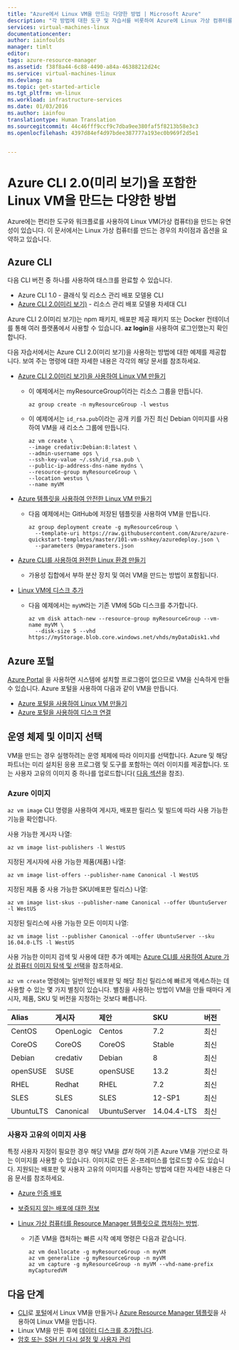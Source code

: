 ```yaml
---
title: "Azure에서 Linux VM을 만드는 다양한 방법 | Microsoft Azure"
description: "각 방법에 대한 도구 및 자습서를 비롯하여 Azure에 Linux 가상 컴퓨터를 만드는 다양한 방법을 알아봅니다."
services: virtual-machines-linux
documentationcenter: 
author: iainfoulds
manager: timlt
editor: 
tags: azure-resource-manager
ms.assetid: f38f8a44-6c88-4490-a84a-46388212d24c
ms.service: virtual-machines-linux
ms.devlang: na
ms.topic: get-started-article
ms.tgt_pltfrm: vm-linux
ms.workload: infrastructure-services
ms.date: 01/03/2016
ms.author: iainfou
translationtype: Human Translation
ms.sourcegitcommit: 44c46fff9ccf9c7dba9ee380faf5f8213b58e3c3
ms.openlocfilehash: 4397d84ef4d97bdee387777a193ec0b969f2d5e1


---
```

# <a name="different-ways-to-create-a-linux-vm-including-azure-cli-20-preview"></a>Azure CLI 2.0(미리 보기)을 포함한 Linux VM을 만드는 다양한 방법
Azure에는 편리한 도구와 워크플로를 사용하여 Linux VM(가상 컴퓨터)을 만드는 유연성이 있습니다. 이 문서에서는 Linux 가상 컴퓨터를 만드는 경우의 차이점과 옵션을 요약하고 있습니다.

## <a name="azure-cli"></a>Azure CLI

다음 CLI 버전 중 하나를 사용하여 태스크를 완료할 수 있습니다.

- Azure CLI 1.0 - 클래식 및 리소스 관리 배포 모델용 CLI
- [Azure CLI 2.0(미리 보기)](../xplat-cli-install.md) - 리소스 관리 배포 모델용 차세대 CLI

Azure CLI 2.0(미리 보기)는 npm 패키지, 배포판 제공 패키지 또는 Docker 컨테이너를 통해 여러 플랫폼에서 사용할 수 있습니다. **az login**을 사용하여 로그인했는지 확인합니다.

다음 자습서에서는 Azure CLI 2.0(미리 보기)을 사용하는 방법에 대한 예제를 제공합니다. 보여 주는 명령에 대한 자세한 내용은 각각의 해당 문서를 참조하세요.

* [Azure CLI 2.0(미리 보기)을 사용하여 Linux VM 만들기](virtual-machines-linux-quick-create-cli.md?toc=%2fazure%2fvirtual-machines%2flinux%2ftoc.json)
  
  * 이 예제에서는 myResourceGroup이라는 리소스 그룹을 만듭니다. 
    
    ```azurecli
    az group create -n myResourceGroup -l westus
    ```

  * 이 예제에서는 `id_rsa.pub`이라는 공개 키를 가진 최신 Debian 이미지를 사용하여 VM을 새 리소스 그룹에 만듭니다.

    ```azurecli
    az vm create \
    --image credativ:Debian:8:latest \
    --admin-username ops \
    --ssh-key-value ~/.ssh/id_rsa.pub \
    --public-ip-address-dns-name mydns \
    --resource-group myResourceGroup \
    --location westus \
    --name myVM
    ```

* [Azure 템플릿을 사용하여 안전한 Linux VM 만들기](virtual-machines-linux-create-ssh-secured-vm-from-template.md?toc=%2fazure%2fvirtual-machines%2flinux%2ftoc.json)
  
  * 다음 예제에서는 GitHub에 저장된 템플릿을 사용하여 VM을 만듭니다.
    
    ```azurecli
    az group deployment create -g myResourceGroup \ 
      --template-uri https://raw.githubusercontent.com/Azure/azure-quickstart-templates/master/101-vm-sshkey/azuredeploy.json \
      --parameters @myparameters.json
    ```
    
* [Azure CLI를 사용하여 완전한 Linux 환경 만들기](virtual-machines-linux-create-cli-complete.md?toc=%2fazure%2fvirtual-machines%2flinux%2ftoc.json)
  
  * 가용성 집합에서 부하 분산 장치 및 여러 VM을 만드는 방법이 포함됩니다.

* [Linux VM에 디스크 추가](virtual-machines-linux-add-disk.md?toc=%2fazure%2fvirtual-machines%2flinux%2ftoc.json)
  
  * 다음 예제에서는 `myVM`라는 기존 VM에 5Gb 디스크를 추가합니다.
    
    ```azurecli
    az vm disk attach-new --resource-group myResourceGroup --vm-name myVM \
      --disk-size 5 --vhd https://myStorage.blob.core.windows.net/vhds/myDataDisk1.vhd
    ```

## <a name="azure-portal"></a>Azure 포털
[Azure Portal](https://portal.azure.com) 을 사용하면 시스템에 설치할 프로그램이 없으므로 VM을 신속하게 만들 수 있습니다. Azure 포털을 사용하여 다음과 같이 VM을 만듭니다.

* [Azure 포털을 사용하여 Linux VM 만들기](virtual-machines-linux-quick-create-portal.md?toc=%2fazure%2fvirtual-machines%2flinux%2ftoc.json) 
* [Azure 포털을 사용하여 디스크 연결](virtual-machines-linux-attach-disk-portal.md?toc=%2fazure%2fvirtual-machines%2flinux%2ftoc.json)

## <a name="operating-system-and-image-choices"></a>운영 체제 및 이미지 선택
VM을 만드는 경우 실행하려는 운영 체제에 따라 이미지를 선택합니다. Azure 및 해당 파트너는 미리 설치된 응용 프로그램 및 도구를 포함하는 여러 이미지를 제공합니다. 또는 사용자 고유의 이미지 중 하나를 업로드합니다( [다음 섹션](#use-your-own-image)을 참조).

### <a name="azure-images"></a>Azure 이미지
`az vm image` CLI 명령을 사용하여 게시자, 배포판 릴리스 및 빌드에 따라 사용 가능한 기능을 확인합니다.

사용 가능한 게시자 나열:

```azurecli
az vm image list-publishers -l WestUS
```

지정된 게시자에 사용 가능한 제품(제품) 나열:

```azurecli
az vm image list-offers --publisher-name Canonical -l WestUS
```

지정된 제품 중 사용 가능한 SKU(배포판 릴리스) 나열:

```azurecli
az vm image list-skus --publisher-name Canonical --offer UbuntuServer -l WestUS
```

지정된 릴리스에 사용 가능한 모든 이미지 나열:

```azurecli
az vm image list --publisher Canonical --offer UbuntuServer --sku 16.04.0-LTS -l WestUS
```

사용 가능한 이미지 검색 및 사용에 대한 추가 예제는 [Azure CLI를 사용하여 Azure 가상 컴퓨터 이미지 탐색 및 선택](virtual-machines-linux-cli-ps-findimage.md?toc=%2fazure%2fvirtual-machines%2flinux%2ftoc.json)을 참조하세요.

`az vm create` 명령에는 일반적인 배포판 및 해당 최신 릴리스에 빠르게 액세스하는 데 사용할 수 있는 몇 가지 별칭이 있습니다. 별칭을 사용하는 방법이 VM을 만들 때마다 게시자, 제품, SKU 및 버전을 지정하는 것보다 빠릅니다.

| Alias | 게시자 | 제안 | SKU | 버전 |
|:--- |:--- |:--- |:--- |:--- |
| CentOS |OpenLogic |Centos |7.2 |최신 |
| CoreOS |CoreOS |CoreOS |Stable |최신 |
| Debian |credativ |Debian |8 |최신 |
| openSUSE |SUSE |openSUSE |13.2 |최신 |
| RHEL |Redhat |RHEL |7.2 |최신 |
| SLES |SLES |SLES |12-SP1 |최신 |
| UbuntuLTS |Canonical |UbuntuServer |14.04.4-LTS |최신 |

### <a name="use-your-own-image"></a>사용자 고유의 이미지 사용
특정 사용자 지정이 필요한 경우 해당 VM을 *캡처* 하여 기존 Azure VM을 기반으로 하는 이미지를 사용할 수 있습니다. 이미지로 만든 온-프레미스를 업로드할 수도 있습니다. 지원되는 배포판 및 사용자 고유의 이미지를 사용하는 방법에 대한 자세한 내용은 다음 문서를 참조하세요.

* [Azure 인증 배포](virtual-machines-linux-endorsed-distros.md?toc=%2fazure%2fvirtual-machines%2flinux%2ftoc.json)
* [보증되지 않는 배포에 대한 정보](virtual-machines-linux-create-upload-generic.md?toc=%2fazure%2fvirtual-machines%2flinux%2ftoc.json)
* [Linux 가상 컴퓨터를 Resource Manager 템플릿으로 캡처하는 방법](virtual-machines-linux-capture-image.md?toc=%2fazure%2fvirtual-machines%2flinux%2ftoc.json).
  
  * 기존 VM을 캡처하는 빠른 시작 예제 명령은 다음과 같습니다.
    
    ```azurecli
    az vm deallocate -g myResourceGroup -n myVM
    az vm generalize -g myResourceGroup -n myVM
    az vm capture -g myResourceGroup -n myVM --vhd-name-prefix myCapturedVM
    ```

## <a name="next-steps"></a>다음 단계
* [CLI](virtual-machines-linux-quick-create-cli.md?toc=%2fazure%2fvirtual-machines%2flinux%2ftoc.json)로 [포털](virtual-machines-linux-quick-create-portal.md?toc=%2fazure%2fvirtual-machines%2flinux%2ftoc.json)에서 Linux VM을 만들거나 [Azure Resource Manager 템플릿](virtual-machines-linux-cli-deploy-templates.md?toc=%2fazure%2fvirtual-machines%2flinux%2ftoc.json)을 사용하여 Linux VM을 만듭니다.
* Linux VM을 만든 후에 [데이터 디스크를 추가합니다](virtual-machines-linux-add-disk.md?toc=%2fazure%2fvirtual-machines%2flinux%2ftoc.json).
*  [암호 또는 SSH 키 다시 설정 및 사용자 관리](virtual-machines-linux-using-vmaccess-extension.md?toc=%2fazure%2fvirtual-machines%2flinux%2ftoc.json)




<!--HONumber=Jan17_HO1-->


